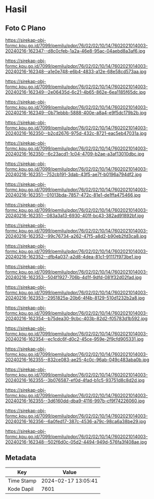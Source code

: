 # Hasil

## Foto C Plano

https://sirekap-obj-formc.kpu.go.id/7099/pemilu/pdpr/76/02/02/10/14/7602021014003-20240216-162347--d8c0cfeb-1a2a-46e8-95ac-04aebd8a3af6.jpg

https://sirekap-obj-formc.kpu.go.id/7099/pemilu/pdpr/76/02/02/10/14/7602021014003-20240216-162348--a1e0e748-e6b4-4833-a12e-68e58cd573aa.jpg

https://sirekap-obj-formc.kpu.go.id/7099/pemilu/pdpr/76/02/02/10/14/7602021014003-20240216-162349--2e06435d-6c21-4b65-862e-6ea1185f65dc.jpg

https://sirekap-obj-formc.kpu.go.id/7099/pemilu/pdpr/76/02/02/10/14/7602021014003-20240216-162349--0b71ebbb-5888-400e-a8a4-e9f5dc179b2b.jpg

https://sirekap-obj-formc.kpu.go.id/7099/pemilu/pdpr/76/02/02/10/14/7602021014003-20240216-162350--b2cd2676-975d-432c-8721-eac5eb47031a.jpg

https://sirekap-obj-formc.kpu.go.id/7099/pemilu/pdpr/76/02/02/10/14/7602021014003-20240216-162350--6c23acd1-1c04-4709-b2ae-a3af13010dbc.jpg

https://sirekap-obj-formc.kpu.go.id/7099/pemilu/pdpr/76/02/02/10/14/7602021014003-20240216-162351--752cb191-3dab-43f5-ae7f-b0196a794df2.jpg

https://sirekap-obj-formc.kpu.go.id/7099/pemilu/pdpr/76/02/02/10/14/7602021014003-20240216-162351--01013bda-7857-472c-81e1-de1ffa475466.jpg

https://sirekap-obj-formc.kpu.go.id/7099/pemilu/pdpr/76/02/02/10/14/7602021014003-20240216-162351--083a3a13-6930-401f-bc43-382ad91892bf.jpg

https://sirekap-obj-formc.kpu.go.id/7099/pemilu/pdpr/76/02/02/10/14/7602021014003-20240216-162352--99c76734-a262-47f5-a8d2-b90eb2fd3ca8.jpg

https://sirekap-obj-formc.kpu.go.id/7099/pemilu/pdpr/76/02/02/10/14/7602021014003-20240216-162352--dfb4a037-a2d8-4dea-81c1-91117f973be1.jpg

https://sirekap-obj-formc.kpu.go.id/7099/pemilu/pdpr/76/02/02/10/14/7602021014003-20240216-162353--504f1927-706b-4d1f-9dfd-081f32d02fad.jpg

https://sirekap-obj-formc.kpu.go.id/7099/pemilu/pdpr/76/02/02/10/14/7602021014003-20240216-162353--2951825a-20b6-4f4b-8129-510d1232b2a8.jpg

https://sirekap-obj-formc.kpu.go.id/7099/pemilu/pdpr/76/02/02/10/14/7602021014003-20240216-162354--b75dea30-9cbc-403b-82d2-f05783d1b592.jpg

https://sirekap-obj-formc.kpu.go.id/7099/pemilu/pdpr/76/02/02/10/14/7602021014003-20240216-162354--ec1cdc6f-d0c2-45ce-959e-2f9cfd905331.jpg

https://sirekap-obj-formc.kpu.go.id/7099/pemilu/pdpr/76/02/02/10/14/7602021014003-20240216-162355--832ce083-ae25-4c0c-96ab-049c483aba0b.jpg

https://sirekap-obj-formc.kpu.go.id/7099/pemilu/pdpr/76/02/02/10/14/7602021014003-20240216-162355--3b076587-ef0d-4fad-b1c5-93751d8c8d2d.jpg

https://sirekap-obj-formc.kpu.go.id/7099/pemilu/pdpr/76/02/02/10/14/7602021014003-20240216-162355--3d6160dd-dba9-4116-997b-cf9f74226060.jpg

https://sirekap-obj-formc.kpu.go.id/7099/pemilu/pdpr/76/02/02/10/14/7602021014003-20240216-162356--6a0fed17-387c-4536-a79c-98ca6a38be29.jpg

https://sirekap-obj-formc.kpu.go.id/7099/pemilu/pdpr/76/02/02/10/14/7602021014003-20240216-162348--502f6d0c-05d2-4494-949d-576fa3f408ae.jpg


## Metadata

| Key        | Value               |
| ---------- | ------------------- |
| Time Stamp | 2024-02-17 13:05:41 |
| Kode Dapil | 7601                |



